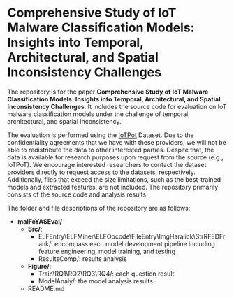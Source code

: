 # Comprehensive Study of IoT Malware Classification Models: Insights into Temporal, Architectural, and Spatial Inconsistency Challenges

The repository is for the paper **Comprehensive Study of IoT Malware Classification Models: Insights into Temporal, Architectural, and Spatial Inconsistency Challenges**. It includes the source code for evaluation on IoT malware classification models under the challenge of temporal, architectural, and spatial inconsistency.

The evaluation is performed using the [IoTPot](https://sec.ynu.codes/iot/) Dataset. Due to the confidentiality agreements that we have with these providers, we will not be able to redistribute the data to other interested parties. Despite that, the data is available for research purposes upon request from the source (e.g., IoTPoT). We encourage interested researchers to contact the dataset providers directly to request access to the datasets, respectively. Additionally, files that exceed the size limitations, such as the best-trained models and extracted features, are not included. The repository primarily consists of the source code and analysis results. 

The folder and file descriptions of the repository are as follows:

- **malFcYASEval/**
  - **Src/**: 
    - ELFEntry\ELFMiner\ELFOpcode\FileEntry\ImgHaralick\StrRFEDFrank/: encompass each model development pipeline including feature engineering, model training, and testing
    - ResultsComp/: results analysis
  - **Figure/**:
    - Train\RQ1\RQ2\RQ3\RQ4/: each question result
    - ModelAnaly/: the model analysis results
  - README.md
  
